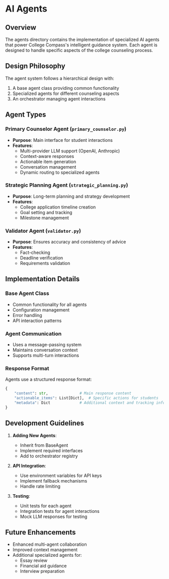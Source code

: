 # AI Agents

## Overview

The agents directory contains the implementation of specialized AI agents that power College Compass's intelligent guidance system. Each agent is designed to handle specific aspects of the college counseling process.

## Design Philosophy

The agent system follows a hierarchical design with:
1. A base agent class providing common functionality
2. Specialized agents for different counseling aspects
3. An orchestrator managing agent interactions

## Agent Types

### Primary Counselor Agent (`primary_counselor.py`)
- **Purpose**: Main interface for student interactions
- **Features**:
  - Multi-provider LLM support (OpenAI, Anthropic)
  - Context-aware responses
  - Actionable item generation
  - Conversation management
  - Dynamic routing to specialized agents

### Strategic Planning Agent (`strategic_planning.py`)
- **Purpose**: Long-term planning and strategy development
- **Features**:
  - College application timeline creation
  - Goal setting and tracking
  - Milestone management

### Validator Agent (`validator.py`)
- **Purpose**: Ensures accuracy and consistency of advice
- **Features**:
  - Fact-checking
  - Deadline verification
  - Requirements validation

## Implementation Details

### Base Agent Class
- Common functionality for all agents
- Configuration management
- Error handling
- API interaction patterns

### Agent Communication
- Uses a message-passing system
- Maintains conversation context
- Supports multi-turn interactions

### Response Format
Agents use a structured response format:
```python
{
    "content": str,              # Main response content
    "actionable_items": List[Dict],  # Specific actions for students
    "metadata": Dict             # Additional context and tracking info
}
```

## Development Guidelines

1. **Adding New Agents**:
   - Inherit from BaseAgent
   - Implement required interfaces
   - Add to orchestrator registry

2. **API Integration**:
   - Use environment variables for API keys
   - Implement fallback mechanisms
   - Handle rate limiting

3. **Testing**:
   - Unit tests for each agent
   - Integration tests for agent interactions
   - Mock LLM responses for testing

## Future Enhancements

- Enhanced multi-agent collaboration
- Improved context management
- Additional specialized agents for:
  - Essay review
  - Financial aid guidance
  - Interview preparation

